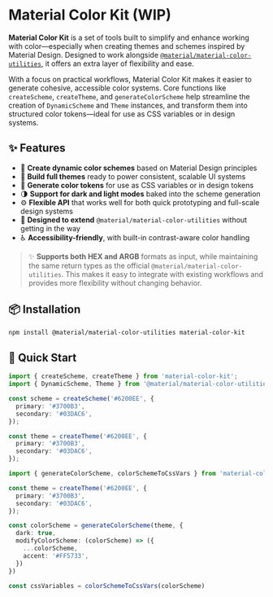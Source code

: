 # Material Color Kit (WIP)

**Material Color Kit** is a set of tools built to simplify and enhance working with color—especially when creating
themes and schemes inspired by Material Design. Designed to work alongside [
`@material/material-color-utilities`](https://www.npmjs.com/package/@material/material-color-utilities), it offers an
extra layer of flexibility and ease.

With a focus on practical workflows, Material Color Kit makes it easier to generate cohesive, accessible color systems.
Core functions like `createScheme`, `createTheme`, and `generateColorScheme` help streamline the creation of
`DynamicScheme` and `Theme` instances, and transform them into structured color tokens—ideal for use as CSS variables or
in design systems.

## ✨ Features

- 🎨 **Create dynamic color schemes** based on Material Design principles
- 🧱 **Build full themes** ready to power consistent, scalable UI systems
- 🧪 **Generate color tokens** for use as CSS variables or in design tokens
- 🌗 **Support for dark and light modes** baked into the scheme generation
- ⚙️ **Flexible API** that works well for both quick prototyping and full-scale design systems
- 🤝 **Designed to extend** `@material/material-color-utilities` without getting in the way
- ♿ **Accessibility-friendly**, with built-in contrast-aware color handling

> ✨ **Supports both HEX and ARGB** formats as input, while maintaining the same return types as the official
`@material/material-color-utilities`. This makes it easy to integrate with existing workflows and provides more
> flexibility without changing behavior.

## 📦 Installation

```bash
npm install @material/material-color-utilities material-color-kit
```

## 🚀 Quick Start

```ts
import { createScheme, createTheme } from 'material-color-kit';
import { DynamicScheme, Theme } from '@material/material-color-utilities';

const scheme = createScheme('#6200EE', {
  primary: '#3700B3',
  secondary: '#03DAC6',
});

const theme = createTheme('#6200EE', {
  primary: '#3700B3',
  secondary: '#03DAC6',
});
```

```ts
import { generateColorScheme, colorSchemeToCssVars } from 'material-color-kit';

const theme = createTheme('#6200EE', {
  primary: '#3700B3',
  secondary: '#03DAC6',
});

const colorScheme = generateColorScheme(theme, {
  dark: true,
  modifyColorScheme: (colorScheme) => ({
    ...colorScheme,
    accent: '#FF5733',
  })
})

const cssVariables = colorSchemeToCssVars(colorScheme)
```
